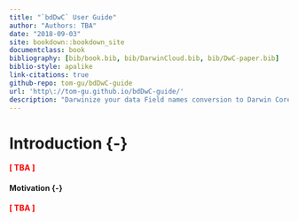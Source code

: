 ```yaml
--- 
title: "`bdDwC` User Guide"
author: "Authors: TBA"
date: "2018-09-03"
site: bookdown::bookdown_site
documentclass: book
bibliography: [bib/book.bib, bib/DarwinCloud.bib, bib/DwC-paper.bib]
biblio-style: apalike
link-citations: true
github-repo: tom-gu/bdDwC-guide
url: 'http\://tom-gu.github.io/bdDwC-guide/'
description: "Darwinize your data Field names conversion to Darwin Core (DwC) format compatible, easily!"
---
```


# Introduction {-}
**<span style="color:red">[ TBA ]</span>**



#### Motivation {-} 
**<span style="color:red">[ TBA ]</span>**
